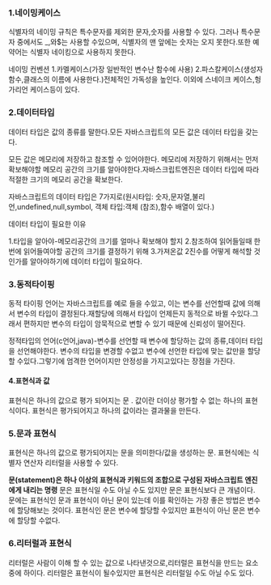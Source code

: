 ### 1.네이밍케이스

식별자의 네이밍 규칙은 특수문자를 제외한 문자,숫자를 사용할 수 있다.
그러나 특수문자 중에서도 _,와$는 사용할 수있으며,
식별자의 맨 앞에는 숫자는 오지 못한다.또한 예약어는 식별자 네이킹으로 사용하지 못한다.

네이밍 컨벤션 1.카멜케이스(가장 일반적인 변수난 함수에 사용)
2.파스칼케이스(생성자 함수,클래스의 이름에 사용한다.)전체적인 가독성을 높인다.
이외에 스네이크 케이스,헝가리언 케이스등이 있다.

### 2.데이터타입

데이터 타입은 값의 종류를 말한다.모든 자바스크립트의 모든 값은 데이터 타입을 갖는다.

모든 값은 메모리에 저장하고 참조할 수 있어야한다. 메모리에 저장하기 위해서는 먼저 확보해야할 메모리 공간의 크기를 알아야한다.자바스크립트엔진은 데이터 타입에 따라 적절한 크기의 메모리 공간을 확보한다.

자바스크립트의 데이터 타입은 7가지로(원시타입: 숫자,문자열,불리언,undefined,null,symbol, 객체 타입:객체 (참조),함수 배열이 있다.)

데이터 타입이 필요한 이유

1.타입을 알아야-메모리공간의 크기를 얼마나 확보해야 할지
2.참조하여 읽어들일때  한번에 읽어들여야할 공간의 크기를 결정하기 위해
3.가져온값 2진수를 어떻게 해석할 것인가를 알아야하기에 데이터 타입이 필요하다.

### 3.동적타이핑

동적 타이핑 언어는 자바스크립트를 예로 들을 수있고, 이는 변수를 선언할때  값에 의해서 변수의 타입이 결정된다.재할당에 의해서 타입이 언제든지 동적으로 바뀔 수있다.그래서 편하지만 변수의 타입이 암묵적으로 변할 수 있기 때문에 신뢰성이 떨어진다.

정적타입의 언어(c언어,java)-변수를 선언할 때 변수에 할당하는 값의 종류,데이터 타입을 선언해야한다. 변수의 타입을 변경할 수없고 변수에 선언한 타입에  맞는 값만을 할당 할 수있다.그렇기에 엄격한 언어이지만 안정성을 가지고있다는 장점을 가진다.

#### 4.표현식과 값

표현식은 하나의 값으로 평가 되어지는 문 .  값이란 더이상 평가할 수 없는 하나의 표현식이다.
표현식은 평가되어지고 하나의 값이라는 결과물을 만든다.

### 5.문과 표현식

표현식은 하나의 값으로 평가되어지는 문을 의미한다/값을 생성하는 문. 표현식에는 식별자 연산자 리터럴을 사용할 수 있다.

**문(statement)은 하나 이상의 표현식과 키워드의 조합으로 구성된 자바스크립트 엔진에게 내리는 명령**
문은 표현식일 수도 아닐 수도 있지만 문은 표현식보다 큰 개념이다.
문에는 표현식인 문과 표현식이 아닌 문이 있는데 이를 확인하는 가장 좋은 방법은 변수에 할당해보는 것이다. 표현식인 문은 변수에 할당할 수있지만 표현식이 아닌 문은 변수에 할당할 수없다.

### 6.리터럴과 표현식

리터럴은 사람이 이해 할 수 있는 값으로 나타낸것으로,리터럴은 표현식을 만드는 요소중에 하이다. 리터럴은 표현식이 될수있지만 표현식은 리터럴일 수도 아닐 수도 있다.